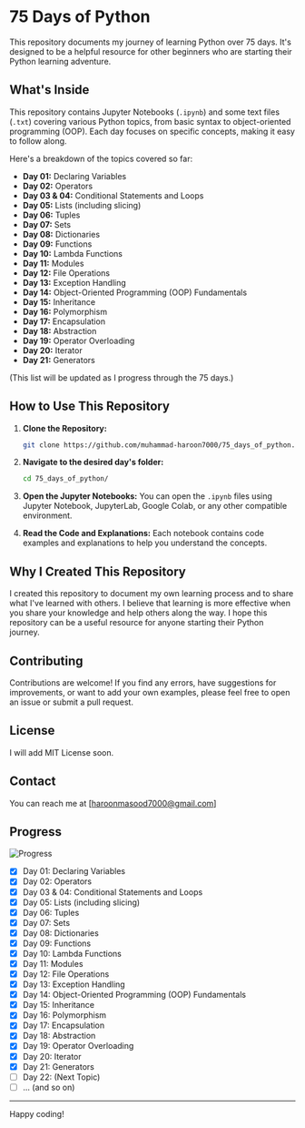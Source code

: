 # 75 Days of Python

This repository documents my journey of learning Python over 75 days. It's designed to be a helpful resource for other beginners who are starting their Python learning adventure.

## What's Inside

This repository contains Jupyter Notebooks (`.ipynb`) and some text files (`.txt`) covering various Python topics, from basic syntax to object-oriented programming (OOP). Each day focuses on specific concepts, making it easy to follow along.

Here's a breakdown of the topics covered so far:

- **Day 01:** Declaring Variables
- **Day 02:** Operators
- **Day 03 & 04:** Conditional Statements and Loops
- **Day 05:** Lists (including slicing)
- **Day 06:** Tuples
- **Day 07:** Sets
- **Day 08:** Dictionaries
- **Day 09:** Functions
- **Day 10:** Lambda Functions
- **Day 11:** Modules
- **Day 12:** File Operations
- **Day 13:** Exception Handling
- **Day 14:** Object-Oriented Programming (OOP) Fundamentals
- **Day 15:** Inheritance
- **Day 16:** Polymorphism
- **Day 17:** Encapsulation
- **Day 18:** Abstraction
- **Day 19:** Operator Overloading
- **Day 20:** Iterator
- **Day 21:** Generators

(This list will be updated as I progress through the 75 days.)

## How to Use This Repository

1.  **Clone the Repository:**

    ```bash
    git clone https://github.com/muhammad-haroon7000/75_days_of_python.git
    ```

2.  **Navigate to the desired day's folder:**

    ```bash
    cd 75_days_of_python/
    ```

3.  **Open the Jupyter Notebooks:** You can open the `.ipynb` files using Jupyter Notebook, JupyterLab, Google Colab, or any other compatible environment.

4.  **Read the Code and Explanations:** Each notebook contains code examples and explanations to help you understand the concepts.

## Why I Created This Repository

I created this repository to document my own learning process and to share what I've learned with others. I believe that learning is more effective when you share your knowledge and help others along the way. I hope this repository can be a useful resource for anyone starting their Python journey.

## Contributing

Contributions are welcome! If you find any errors, have suggestions for improvements, or want to add your own examples, please feel free to open an issue or submit a pull request.

## License

I will add MIT License soon.

## Contact

You can reach me at [haroonmasood7000@gmail.com]

## Progress

![Progress](https://img.shields.io/badge/Progress-24%25-green)

- [x] Day 01: Declaring Variables
- [x] Day 02: Operators
- [x] Day 03 & 04: Conditional Statements and Loops
- [x] Day 05: Lists (including slicing)
- [x] Day 06: Tuples
- [x] Day 07: Sets
- [x] Day 08: Dictionaries
- [x] Day 09: Functions
- [x] Day 10: Lambda Functions
- [x] Day 11: Modules
- [x] Day 12: File Operations
- [x] Day 13: Exception Handling
- [x] Day 14: Object-Oriented Programming (OOP) Fundamentals
- [x] Day 15: Inheritance
- [x] Day 16: Polymorphism
- [x] Day 17: Encapsulation
- [x] Day 18: Abstraction
- [x] Day 19: Operator Overloading
- [x] Day 20: Iterator
- [x] Day 21: Generators
- [ ] Day 22: (Next Topic)
- [ ] ... (and so on)

---

Happy coding!
